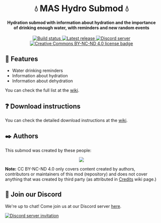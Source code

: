 <h1 align="center">💧 MAS Hydro Submod 💧</h1>
<h4 align="center">Hydration submod with information about hydration and the importance of drinking enough water,
  with reminders and new random events</h3>

<p align="center">
  <a href="https://github.com/my-otter-self/mas_hydro/actions/workflows/lint-on-push.yml">
    <img alt="Build status" src="https://img.shields.io/github/workflow/status/my-otter-self/mas_hydro/Lint%20source%20tree%20on%20push/main">
  </a>
  <a href="https://github.com/my-otter-self/mas_hydro/releases/latest">
    <img alt="Latest release" src="https://img.shields.io/github/v/release/my-otter-self/mas_hydro">
  </a>
  <a href="https://mon.icu/discord">
    <img alt="Discord server" src="https://discordapp.com/api/guilds/970747033071804426/widget.png?style=shield">
  </a>
  <a href="https://github.com/my-otter-self/mas_hydro/blob/main/LICENSE.txt">
    <img alt="Creative Commons BY-NC-ND 4.0 license badge" src="https://img.shields.io/badge/License-CC_BY--NC--ND_4.0-lightgrey.svg">
  </a>
</p>

## 🌟 Features

  * Water drinking reminders
  * Information about hydration
  * Information about dehydration

You can check the full list at the [wiki](https://github.com/my-otter-self/mas_hydro/wiki/%F0%9F%8C%9F-Features-(full)).


## ❓ Download instructions

You can check the detailed download instructions at the [wiki](https://github.com/my-otter-self/mas_hydro/wiki/%E2%9D%93-Download-instructions).


## ✒️ Authors

This submod was created by these people:

<p align="center">
  <a href="https://github.com/my-otter-self/mas_hydro/graphs/contributors">
    <img src="https://contrib.rocks/image?repo=my-otter-self/mas_hydro&max=6" />
  </a>
</p>

**Note:** CC BY-NC-ND 4.0 only covers content created by authors, contributors or maintainers of this mod (repository) and does not cover
anything that was created by third party (as attributed in [Credits](https://github.com/my-otter-self/MAS_hydro/wiki/%F0%9F%93%9D-Credits) wiki page.)


## 💬 Join our Discord

We're up to chat! Come join us at our Discord server [here](https://mon.icu/discord).

[![Discord server invitation](https://discordapp.com/api/guilds/970747033071804426/widget.png?style=banner3)](https://mon.icu/discord)
